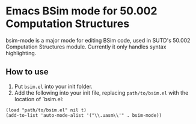 # Emacs BSim mode for 50.002 Computation Structures

bsim-mode is a major mode for editing BSim code, used in SUTD's 50.002 Computation Structures module. Currently it only handles syntax highlighting.

## How to use

1. Put `bsim.el` into your init folder.
1. Add the following into your init file, replacing `path/to/bsim.el` with the location of `bsim.el:

```elisp
(load "path/to/bsim.el" nil t)
(add-to-list 'auto-mode-alist '("\\.uasm\\'" . bsim-mode))
```
